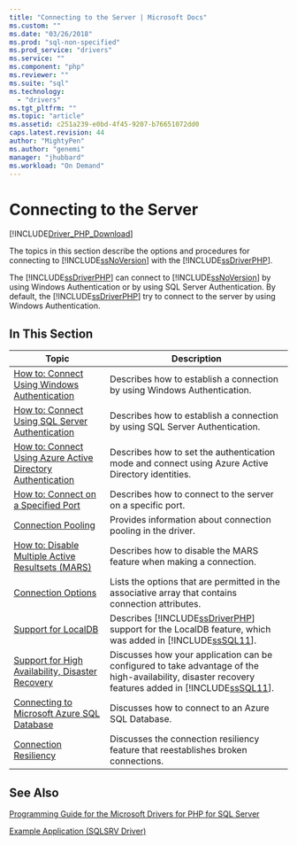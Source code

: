 ```yaml
---
title: "Connecting to the Server | Microsoft Docs"
ms.custom: ""
ms.date: "03/26/2018"
ms.prod: "sql-non-specified"
ms.prod_service: "drivers"
ms.service: ""
ms.component: "php"
ms.reviewer: ""
ms.suite: "sql"
ms.technology:
  - "drivers"
ms.tgt_pltfrm: ""
ms.topic: "article"
ms.assetid: c251a239-e0bd-4f45-9207-b76651072dd0
caps.latest.revision: 44
author: "MightyPen"
ms.author: "genemi"
manager: "jhubbard"
ms.workload: "On Demand"
---
```

# Connecting to the Server
[!INCLUDE[Driver_PHP_Download](../../includes/driver_php_download.md)]

The topics in this section describe the options and procedures for connecting to [!INCLUDE[ssNoVersion](../../includes/ssnoversion_md.md)] with the [!INCLUDE[ssDriverPHP](../../includes/ssdriverphp_md.md)].  

The [!INCLUDE[ssDriverPHP](../../includes/ssdriverphp_md.md)] can connect to [!INCLUDE[ssNoVersion](../../includes/ssnoversion_md.md)] by using Windows Authentication or by using SQL Server Authentication. By default, the [!INCLUDE[ssDriverPHP](../../includes/ssdriverphp_md.md)] try to connect to the server by using Windows Authentication.  

## In This Section  

|Topic|Description|  
|---------|---------------|  
|[How to: Connect Using Windows Authentication](../../connect/php/how-to-connect-using-windows-authentication.md)|Describes how to establish a connection by using Windows Authentication.|  
|[How to: Connect Using SQL Server Authentication](../../connect/php/how-to-connect-using-sql-server-authentication.md)|Describes how to establish a connection by using SQL Server Authentication.|  
|[How to: Connect Using Azure Active Directory Authentication](../../connect/php/azure-active-directory.md)|Describes how to set the authentication mode and connect using Azure Active Directory identities.|  
|[How to: Connect on a Specified Port](../../connect/php/how-to-connect-on-a-specified-port.md)|Describes how to connect to the server on a specific port.|  
|[Connection Pooling](../../connect/php/connection-pooling-microsoft-drivers-for-php-for-sql-server.md)|Provides information about connection pooling in the driver.|  
|[How to: Disable Multiple Active Resultsets (MARS)](../../connect/php/how-to-disable-multiple-active-resultsets-mars.md)|Describes how to disable the MARS feature when making a connection.|  
|[Connection Options](../../connect/php/connection-options.md)|Lists the options that are permitted in the associative array that contains connection attributes.|  
|[Support for LocalDB](../../connect/php/php-driver-for-sql-server-support-for-localdb.md)|Describes [!INCLUDE[ssDriverPHP](../../includes/ssdriverphp_md.md)] support for the LocalDB feature, which was added in [!INCLUDE[ssSQL11](../../includes/sssql11_md.md)].|  
|[Support for High Availability, Disaster Recovery](../../connect/php/php-driver-for-sql-server-support-for-high-availability-disaster-recovery.md)|Discusses how your application can be configured to take advantage of the high-availability, disaster recovery features added in [!INCLUDE[ssSQL11](../../includes/sssql11_md.md)].|  
|[Connecting to Microsoft Azure SQL Database](../../connect/php/connecting-to-microsoft-azure-sql-database.md)|Discusses how to connect to an Azure SQL Database.|  
|[Connection Resiliency](../../connect/php/connection-resiliency.md)|Discusses the connection resiliency feature that reestablishes broken connections.|  

## See Also  
[Programming Guide for the Microsoft Drivers for PHP for SQL Server](../../connect/php/programming-guide-for-php-sql-driver.md)

[Example Application &#40;SQLSRV Driver&#41;](../../connect/php/example-application-sqlsrv-driver.md)  
